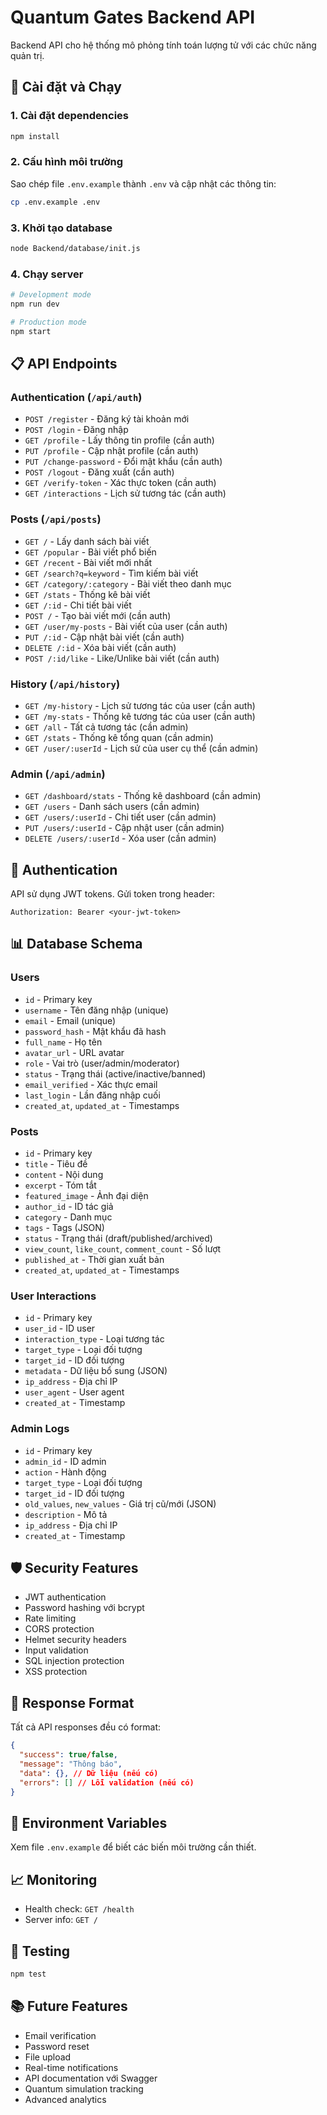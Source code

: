 # Quantum Gates Backend API

Backend API cho hệ thống mô phỏng tính toán lượng tử với các chức năng quản trị.

## 🚀 Cài đặt và Chạy

### 1. Cài đặt dependencies
```bash
npm install
```

### 2. Cấu hình môi trường
Sao chép file `.env.example` thành `.env` và cập nhật các thông tin:
```bash
cp .env.example .env
```

### 3. Khởi tạo database
```bash
node Backend/database/init.js
```

### 4. Chạy server
```bash
# Development mode
npm run dev

# Production mode
npm start
```

## 📋 API Endpoints

### Authentication (`/api/auth`)
- `POST /register` - Đăng ký tài khoản mới
- `POST /login` - Đăng nhập
- `GET /profile` - Lấy thông tin profile (cần auth)
- `PUT /profile` - Cập nhật profile (cần auth)
- `PUT /change-password` - Đổi mật khẩu (cần auth)
- `POST /logout` - Đăng xuất (cần auth)
- `GET /verify-token` - Xác thực token (cần auth)
- `GET /interactions` - Lịch sử tương tác (cần auth)

### Posts (`/api/posts`)
- `GET /` - Lấy danh sách bài viết
- `GET /popular` - Bài viết phổ biến
- `GET /recent` - Bài viết mới nhất
- `GET /search?q=keyword` - Tìm kiếm bài viết
- `GET /category/:category` - Bài viết theo danh mục
- `GET /stats` - Thống kê bài viết
- `GET /:id` - Chi tiết bài viết
- `POST /` - Tạo bài viết mới (cần auth)
- `GET /user/my-posts` - Bài viết của user (cần auth)
- `PUT /:id` - Cập nhật bài viết (cần auth)
- `DELETE /:id` - Xóa bài viết (cần auth)
- `POST /:id/like` - Like/Unlike bài viết (cần auth)

### History (`/api/history`)
- `GET /my-history` - Lịch sử tương tác của user (cần auth)
- `GET /my-stats` - Thống kê tương tác của user (cần auth)
- `GET /all` - Tất cả tương tác (cần admin)
- `GET /stats` - Thống kê tổng quan (cần admin)
- `GET /user/:userId` - Lịch sử của user cụ thể (cần admin)

### Admin (`/api/admin`)
- `GET /dashboard/stats` - Thống kê dashboard (cần admin)
- `GET /users` - Danh sách users (cần admin)
- `GET /users/:userId` - Chi tiết user (cần admin)
- `PUT /users/:userId` - Cập nhật user (cần admin)
- `DELETE /users/:userId` - Xóa user (cần admin)

## 🔐 Authentication

API sử dụng JWT tokens. Gửi token trong header:
```
Authorization: Bearer <your-jwt-token>
```

## 📊 Database Schema

### Users
- `id` - Primary key
- `username` - Tên đăng nhập (unique)
- `email` - Email (unique)
- `password_hash` - Mật khẩu đã hash
- `full_name` - Họ tên
- `avatar_url` - URL avatar
- `role` - Vai trò (user/admin/moderator)
- `status` - Trạng thái (active/inactive/banned)
- `email_verified` - Xác thực email
- `last_login` - Lần đăng nhập cuối
- `created_at`, `updated_at` - Timestamps

### Posts
- `id` - Primary key
- `title` - Tiêu đề
- `content` - Nội dung
- `excerpt` - Tóm tắt
- `featured_image` - Ảnh đại diện
- `author_id` - ID tác giả
- `category` - Danh mục
- `tags` - Tags (JSON)
- `status` - Trạng thái (draft/published/archived)
- `view_count`, `like_count`, `comment_count` - Số lượt
- `published_at` - Thời gian xuất bản
- `created_at`, `updated_at` - Timestamps

### User Interactions
- `id` - Primary key
- `user_id` - ID user
- `interaction_type` - Loại tương tác
- `target_type` - Loại đối tượng
- `target_id` - ID đối tượng
- `metadata` - Dữ liệu bổ sung (JSON)
- `ip_address` - Địa chỉ IP
- `user_agent` - User agent
- `created_at` - Timestamp

### Admin Logs
- `id` - Primary key
- `admin_id` - ID admin
- `action` - Hành động
- `target_type` - Loại đối tượng
- `target_id` - ID đối tượng
- `old_values`, `new_values` - Giá trị cũ/mới (JSON)
- `description` - Mô tả
- `ip_address` - Địa chỉ IP
- `created_at` - Timestamp

## 🛡️ Security Features

- JWT authentication
- Password hashing với bcrypt
- Rate limiting
- CORS protection
- Helmet security headers
- Input validation
- SQL injection protection
- XSS protection

## 📝 Response Format

Tất cả API responses đều có format:
```json
{
  "success": true/false,
  "message": "Thông báo",
  "data": {}, // Dữ liệu (nếu có)
  "errors": [] // Lỗi validation (nếu có)
}
```

## 🔧 Environment Variables

Xem file `.env.example` để biết các biến môi trường cần thiết.

## 📈 Monitoring

- Health check: `GET /health`
- Server info: `GET /`

## 🧪 Testing

```bash
npm test
```

## 📚 Future Features

- Email verification
- Password reset
- File upload
- Real-time notifications
- API documentation với Swagger
- Quantum simulation tracking
- Advanced analytics
